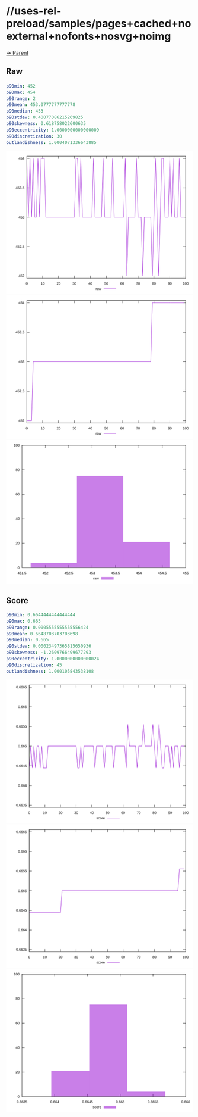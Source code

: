 
# //uses-rel-preload/samples/pages+cached+noexternal+nofonts+nosvg+noimg

[→ Parent](../..)


## Raw


```yaml
p90min: 452
p90max: 454
p90range: 2
p90mean: 453.0777777777778
p90median: 453
p90stdev: 0.40077086215269825
p90skewness: 0.618758022600635
p90eccentricity: 1.0000000000000009
p90discretization: 30
outlandishness: 1.0004071336643885

```

![PLOT: raw-values](./raw/values.svg)![PLOT: raw-sorted](./raw/sorted.svg)![PLOT: raw-histogram](./raw/histogram.svg)
## Score


```yaml
p90min: 0.6644444444444444
p90max: 0.665
p90range: 0.0005555555555556424
p90mean: 0.6648703703703698
p90median: 0.665
p90stdev: 0.00023497365815650936
p90skewness: -1.2609766499677293
p90eccentricity: 1.0000000000000024
p90discretization: 45
outlandishness: 1.000105843538108

```

![PLOT: score-values](./score/values.svg)![PLOT: score-sorted](./score/sorted.svg)![PLOT: score-histogram](./score/histogram.svg)